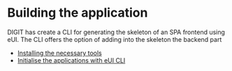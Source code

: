 Building the application
==========================

DIGIT has create a CLI for generating the skeleton of an SPA frontend using eUI. The CLI offers the option of adding into the skeleton the backend part

- [Installing the necessary tools](Necessary-Tools)
- [Initialise the applications with eUI CLI](Initialise-the-application)
